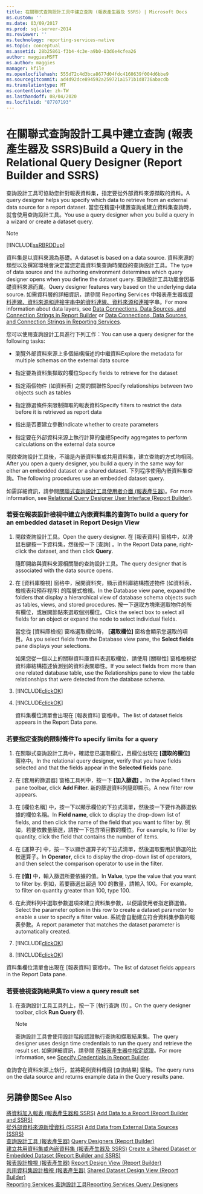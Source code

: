 ```yaml
---
title: 在關聯式查詢設計工具中建立查詢 (報表產生器及 SSRS) | Microsoft Docs
ms.custom: ''
ms.date: 03/09/2017
ms.prod: sql-server-2014
ms.reviewer: ''
ms.technology: reporting-services-native
ms.topic: conceptual
ms.assetid: 28b25861-f3b4-4c3e-a9b0-03d6e4cfea26
author: maggiesMSFT
ms.author: maggies
manager: kfile
ms.openlocfilehash: 555d72c4d3bca8677d04fdc4160639f004d6bbe9
ms.sourcegitcommit: ad4d92dce894592a259721a1571b1d8736abacdb
ms.translationtype: MT
ms.contentlocale: zh-TW
ms.lasthandoff: 08/04/2020
ms.locfileid: "87707193"
---
```

# <a name="build-a-query-in-the-relational-query-designer-report-builder-and-ssrs"></a><span data-ttu-id="65ef6-102">在關聯式查詢設計工具中建立查詢 (報表產生器及 SSRS)</span><span class="sxs-lookup"><span data-stu-id="65ef6-102">Build a Query in the Relational Query Designer (Report Builder and SSRS)</span></span>
  <span data-ttu-id="65ef6-103">查詢設計工具可協助您針對報表資料集，指定要從外部資料來源擷取的資料。</span><span class="sxs-lookup"><span data-stu-id="65ef6-103">A query designer helps you specify which data to retrieve from an external data source for a report dataset.</span></span> <span data-ttu-id="65ef6-104">當您在精靈中建置查詢或建立資料集查詢時，就會使用查詢設計工具。</span><span class="sxs-lookup"><span data-stu-id="65ef6-104">You use a query designer when you build a query in a wizard or create a dataset query.</span></span>  
  
> [!NOTE]  
>  [!INCLUDE[ssRBRDDup](../../includes/ssrbrddup-md.md)]  
  
 <span data-ttu-id="65ef6-105">資料集是以資料來源為基礎。</span><span class="sxs-lookup"><span data-stu-id="65ef6-105">A dataset is based on a data source.</span></span> <span data-ttu-id="65ef6-106">資料來源的類型以及撰寫環境會決定當您定義資料集查詢時開啟的查詢設計工具。</span><span class="sxs-lookup"><span data-stu-id="65ef6-106">The type of data source and the authoring environment determines which query designer opens when you define the dataset query.</span></span> <span data-ttu-id="65ef6-107">查詢設計工具功能會因基礎資料來源而異。</span><span class="sxs-lookup"><span data-stu-id="65ef6-107">Query designer features vary based on the underlying data source.</span></span> <span data-ttu-id="65ef6-108">如需資料層的詳細資訊，請參閱 Reporting Services 中報表產生器或[資料連線、資料來源和連接字串](../data-connections-data-sources-and-connection-strings-in-reporting-services.md)[中的資料連線、資料來源和連接](../data-connections-data-sources-and-connection-strings-in-report-builder.md)字串。</span><span class="sxs-lookup"><span data-stu-id="65ef6-108">For more information about data layers, see [Data Connections, Data Sources, and Connection Strings in Report Builder](../data-connections-data-sources-and-connection-strings-in-report-builder.md) or [Data Connections, Data Sources, and Connection Strings in Reporting Services](../data-connections-data-sources-and-connection-strings-in-reporting-services.md).</span></span>  
  
 <span data-ttu-id="65ef6-109">您可以使用查詢設計工具進行下列工作：</span><span class="sxs-lookup"><span data-stu-id="65ef6-109">You can use a query designer for the following tasks:</span></span>  
  
-   <span data-ttu-id="65ef6-110">瀏覽外部資料來源上多個結構描述的中繼資料</span><span class="sxs-lookup"><span data-stu-id="65ef6-110">Explore the metadata for multiple schemas on the external data source</span></span>  
  
-   <span data-ttu-id="65ef6-111">指定要為資料集擷取的欄位</span><span class="sxs-lookup"><span data-stu-id="65ef6-111">Specify fields to retrieve for the dataset</span></span>  
  
-   <span data-ttu-id="65ef6-112">指定兩個物件 (如資料表) 之間的關聯性</span><span class="sxs-lookup"><span data-stu-id="65ef6-112">Specify relationships between two objects such as tables</span></span>  
  
-   <span data-ttu-id="65ef6-113">指定篩選條件來限制擷取的報表資料</span><span class="sxs-lookup"><span data-stu-id="65ef6-113">Specify filters to restrict the data before it is retrieved as report data</span></span>  
  
-   <span data-ttu-id="65ef6-114">指出是否要建立參數</span><span class="sxs-lookup"><span data-stu-id="65ef6-114">Indicate whether to create parameters</span></span>  
  
-   <span data-ttu-id="65ef6-115">指定要在外部資料來源上執行計算的彙總</span><span class="sxs-lookup"><span data-stu-id="65ef6-115">Specify aggregates to perform calculations on the external data source</span></span>  
  
 <span data-ttu-id="65ef6-116">開啟查詢設計工具後，不論是內嵌資料集或共用資料集，建立查詢的方式均相同。</span><span class="sxs-lookup"><span data-stu-id="65ef6-116">After you open a query designer, you build a query in the same way for either an embedded dataset or a shared dataset.</span></span> <span data-ttu-id="65ef6-117">下列程序使用內嵌資料集查詢。</span><span class="sxs-lookup"><span data-stu-id="65ef6-117">The following procedures use an embedded dataset query.</span></span>  
  
 <span data-ttu-id="65ef6-118">如需詳細資訊，請參閱[關聯式查詢設計工具使用者介面 &#40;報表產生器&#41;](relational-query-designer-user-interface-report-builder.md)。</span><span class="sxs-lookup"><span data-stu-id="65ef6-118">For more information, see [Relational Query Designer User Interface &#40;Report Builder&#41;](relational-query-designer-user-interface-report-builder.md).</span></span>  
  
### <a name="to-build-a-query-for-an-embedded-dataset-in-report-design-view"></a><span data-ttu-id="65ef6-119">若要在報表設計檢視中建立內嵌資料集的查詢</span><span class="sxs-lookup"><span data-stu-id="65ef6-119">To build a query for an embedded dataset in Report Design View</span></span>  
  
1.  <span data-ttu-id="65ef6-120">開啟查詢設計工具。</span><span class="sxs-lookup"><span data-stu-id="65ef6-120">Open the query designer.</span></span> <span data-ttu-id="65ef6-121">在 [報表資料] 窗格中，以滑鼠右鍵按一下資料集，然後按一下 [查詢]  。</span><span class="sxs-lookup"><span data-stu-id="65ef6-121">In the Report Data pane, right-click the dataset, and then click **Query**.</span></span>  
  
     <span data-ttu-id="65ef6-122">隨即開啟與資料來源相關聯的查詢設計工具。</span><span class="sxs-lookup"><span data-stu-id="65ef6-122">The query designer that is associated with the data source opens.</span></span>  
  
2.  <span data-ttu-id="65ef6-123">在 [資料庫檢視] 窗格中，展開資料夾，顯示資料庫結構描述物件 (如資料表、檢視表和預存程序) 的階層式檢視。</span><span class="sxs-lookup"><span data-stu-id="65ef6-123">In the Database view pane, expand the folders that display a hierarchical view of database schema objects such as tables, views, and stored procedures.</span></span> <span data-ttu-id="65ef6-124">按一下選取方塊來選取物件的所有欄位，或展開節點來選取個別欄位。</span><span class="sxs-lookup"><span data-stu-id="65ef6-124">Click the select box to select all fields for an object or expand the node to select individual fields.</span></span>  
  
     <span data-ttu-id="65ef6-125">當您從 [資料庫檢視] 窗格選取欄位時， **[選取欄位]** 窗格會顯示您選取的項目。</span><span class="sxs-lookup"><span data-stu-id="65ef6-125">As you select fields from the Database view pane, the **Select fields** pane displays your selections.</span></span>  
  
     <span data-ttu-id="65ef6-126">如果您從一個以上的關聯資料庫資料表選取欄位，請使用 [關聯性] 窗格檢視從資料庫結構描述偵測到的資料表關聯性。</span><span class="sxs-lookup"><span data-stu-id="65ef6-126">If you select fields from more than one related database table, use the Relationships pane to view the table relationships that were detected from the database schema.</span></span>  
  
3.  [!INCLUDE[clickOK](../../includes/clickok-md.md)]  
  
4.  [!INCLUDE[clickOK](../../includes/clickok-md.md)]  
  
     <span data-ttu-id="65ef6-127">資料集欄位清單會出現在 [報表資料] 窗格中。</span><span class="sxs-lookup"><span data-stu-id="65ef6-127">The list of dataset fields appears in the Report Data pane.</span></span>  
  
### <a name="to-specify-limits-for-a-query"></a><span data-ttu-id="65ef6-128">若要指定查詢的限制條件</span><span class="sxs-lookup"><span data-stu-id="65ef6-128">To specify limits for a query</span></span>  
  
1.  <span data-ttu-id="65ef6-129">在關聯式查詢設計工具中，確認您已選取欄位，且欄位出現在 **[選取的欄位]** 窗格中。</span><span class="sxs-lookup"><span data-stu-id="65ef6-129">In the relational query designer, verify that you have fields selected and that the fields appear in the **Selected fields** pane.</span></span>  
  
2.  <span data-ttu-id="65ef6-130">在 [套用的篩選器] 窗格工具列中，按一下 **[加入篩選]** 。</span><span class="sxs-lookup"><span data-stu-id="65ef6-130">In the Applied filters pane toolbar, click **Add Filter**.</span></span> <span data-ttu-id="65ef6-131">新的篩選資料列隨即顯示。</span><span class="sxs-lookup"><span data-stu-id="65ef6-131">A new filter row appears.</span></span>  
  
3.  <span data-ttu-id="65ef6-132">在 [欄位名稱]  中，按一下以顯示欄位的下拉式清單，然後按一下要作為篩選依據的欄位名稱。</span><span class="sxs-lookup"><span data-stu-id="65ef6-132">In **Field name**, click to display the drop-down list of fields, and then click the name of the field that you want to filter by.</span></span> <span data-ttu-id="65ef6-133">例如，若要依數量篩選，請按一下包含項目數的欄位。</span><span class="sxs-lookup"><span data-stu-id="65ef6-133">For example, to filter by quantity, click the field that contains the number of items.</span></span>  
  
4.  <span data-ttu-id="65ef6-134">在 [運算子]  中，按一下以顯示運算子的下拉式清單，然後選取要用於篩選的比較運算子。</span><span class="sxs-lookup"><span data-stu-id="65ef6-134">In **Operator**, click to display the drop-down list of operators, and then select the comparison operator to use in the filter.</span></span>  
  
5.  <span data-ttu-id="65ef6-135">在 **[值]** 中，輸入篩選所要依據的值。</span><span class="sxs-lookup"><span data-stu-id="65ef6-135">In **Value**, type the value that you want to filter by.</span></span> <span data-ttu-id="65ef6-136">例如，若要篩選出超過 100 的數量，請輸入 100。</span><span class="sxs-lookup"><span data-stu-id="65ef6-136">For example, to filter on quantity greater than 100, type 100.</span></span>  
  
6.  <span data-ttu-id="65ef6-137">在此資料列中選取參數選項來建立資料集參數，以便讓使用者指定篩選值。</span><span class="sxs-lookup"><span data-stu-id="65ef6-137">Select the parameter option in this row to create a dataset parameter to enable a user to specify a filter value.</span></span> <span data-ttu-id="65ef6-138">系統會自動建立符合資料集參數的報表參數。</span><span class="sxs-lookup"><span data-stu-id="65ef6-138">A report parameter that matches the dataset parameter is automatically created.</span></span>  
  
7.  [!INCLUDE[clickOK](../../includes/clickok-md.md)]  
  
8.  [!INCLUDE[clickOK](../../includes/clickok-md.md)]  
  
 <span data-ttu-id="65ef6-139">資料集欄位清單會出現在 [報表資料] 窗格中。</span><span class="sxs-lookup"><span data-stu-id="65ef6-139">The list of dataset fields appears in the Report Data pane.</span></span>  
  
### <a name="to-view-a-query-result-set"></a><span data-ttu-id="65ef6-140">若要檢視查詢結果集</span><span class="sxs-lookup"><span data-stu-id="65ef6-140">To view a query result set</span></span>  
  
1.  <span data-ttu-id="65ef6-141">在查詢設計工具工具列上，按一下 [執行查詢 (!)]  。</span><span class="sxs-lookup"><span data-stu-id="65ef6-141">On the query designer toolbar, click **Run Query (!)**.</span></span>  
  
    > [!NOTE]  
    >  <span data-ttu-id="65ef6-142">查詢設計工具會使用設計階段認證執行查詢和擷取結果集。</span><span class="sxs-lookup"><span data-stu-id="65ef6-142">The query designer uses design time credentials to run the query and retrieve the result set.</span></span> <span data-ttu-id="65ef6-143">如需詳細資訊，請參閱 [在報表產生器中指定認證](../specify-credentials-in-report-builder.md)。</span><span class="sxs-lookup"><span data-stu-id="65ef6-143">For more information, see [Specify Credentials in Report Builder](../specify-credentials-in-report-builder.md).</span></span>  
  
 <span data-ttu-id="65ef6-144">查詢會在資料來源上執行，並將範例資料傳回 [查詢結果] 窗格。</span><span class="sxs-lookup"><span data-stu-id="65ef6-144">The query runs on the data source and returns example data in the Query results pane.</span></span>  
  
## <a name="see-also"></a><span data-ttu-id="65ef6-145">另請參閱</span><span class="sxs-lookup"><span data-stu-id="65ef6-145">See Also</span></span>  
 <span data-ttu-id="65ef6-146">[將資料加入報表 &#40;報表產生器和 SSRS&#41;](report-datasets-ssrs.md) </span><span class="sxs-lookup"><span data-stu-id="65ef6-146">[Add Data to a Report &#40;Report Builder and SSRS&#41;](report-datasets-ssrs.md) </span></span>  
 <span data-ttu-id="65ef6-147">[從外部資料來源新增資料 &#40;SSRS&#41;](add-data-from-external-data-sources-ssrs.md) </span><span class="sxs-lookup"><span data-stu-id="65ef6-147">[Add Data from External Data Sources &#40;SSRS&#41;](add-data-from-external-data-sources-ssrs.md) </span></span>  
 <span data-ttu-id="65ef6-148">[查詢設計工具 &#40;報表產生器&#41;](../query-designers-report-builder.md) </span><span class="sxs-lookup"><span data-stu-id="65ef6-148">[Query Designers &#40;Report Builder&#41;](../query-designers-report-builder.md) </span></span>  
 <span data-ttu-id="65ef6-149">[建立共用資料集或內嵌資料集 &#40;報表產生器及 SSRS&#41;](create-a-shared-dataset-or-embedded-dataset-report-builder-and-ssrs.md) </span><span class="sxs-lookup"><span data-stu-id="65ef6-149">[Create a Shared Dataset or Embedded Dataset &#40;Report Builder and SSRS&#41;](create-a-shared-dataset-or-embedded-dataset-report-builder-and-ssrs.md) </span></span>  
 <span data-ttu-id="65ef6-150">[報表設計檢視 &#40;報表產生器&#41;](../report-builder/report-design-view-report-builder.md) </span><span class="sxs-lookup"><span data-stu-id="65ef6-150">[Report Design View &#40;Report Builder&#41;](../report-builder/report-design-view-report-builder.md) </span></span>  
 <span data-ttu-id="65ef6-151">[共用資料集設計檢視 &#40;報表產生器&#41;](../report-builder/shared-dataset-design-view-report-builder.md) </span><span class="sxs-lookup"><span data-stu-id="65ef6-151">[Shared Dataset Design View &#40;Report Builder&#41;](../report-builder/shared-dataset-design-view-report-builder.md) </span></span>  
 [<span data-ttu-id="65ef6-152">Reporting Services 查詢設計工具</span><span class="sxs-lookup"><span data-stu-id="65ef6-152">Reporting Services Query Designers</span></span>](../reporting-services-query-designers.md)  
  
  
